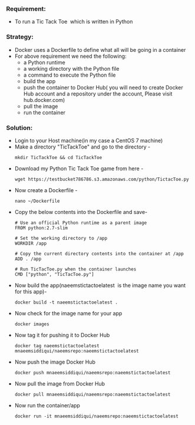 ### Requirement:
- To run a Tic Tack Toe  which is written in Python

### Strategy:
- Docker uses a Dockerfile to define what all will be going in a container
- For above requirement we need the following:
  - a Python runtime
  - a working directory with the Python file
  - a command to execute the Python file
  - build the app
  - push the container to Docker Hub( you will need to create Docker Hub account and a repository under the account, Please visit hub.docker.com)
  - pull the image 
  - run the container

### Solution:
- Login to your Host machine(in my case a CentOS 7 machine)
- Make a directory "TicTackToe" and go to the directory - 
  ```
  mkdir TicTackToe && cd TicTackToe
  ```
- Download my Python Tic Tack Toe game from here - 
  ```
  wget https://testbucket786786.s3.amazonaws.com/python/TictacToe.py
  ```
- Now create a Dockerfile - 
   ```
   nano ~/Dockerfile
   ```
- Copy the below contents into the Dockerfile and save-    
   ```
   # Use an official Python runtime as a parent image
   FROM python:2.7-slim

   # Set the working directory to /app
   WORKDIR /app

   # Copy the current directory contents into the container at /app
   ADD . /app

   # Run TicTacToe.py when the container launches
   CMD ["python", "TicTacToe.py"]
   ```
- Now build the app(naeemstictactoelatest  is the image name you want for this app)- 
  ```
  docker build -t naeemstictactoelatest .
  ```
- Now check for the image name for your app
  ```
  docker images
  ```
- Now tag it for pushing it to Docker Hub
  ```
  docker tag naeemstictactoelatest mnaeemsiddiqui/naeemsrepo:naeemstictactoelatest
  ```
- Now push the image Docker Hub
  ```
  docker push mnaeemsiddiqui/naeemsrepo:naeemstictactoelatest
  ```
- Now pull the image from Docker Hub
  ```
  docker pull mnaeemsiddiqui/naeemsrepo:naeemstictactoelatest
  ```
- Now run the container/app
  ```
  docker run -it mnaeemsiddiqui/naeemsrepo:naeemstictactoelatest
  ```